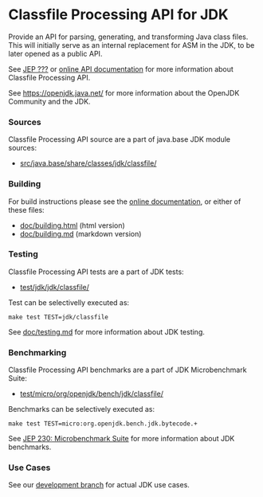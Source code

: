 # Classfile Processing API for JDK

Provide an API for parsing, generating, and transforming Java class files. This will initially serve as an internal replacement for ASM in the JDK, to be later opened as a public API.

See [JEP ???](https://bugs.openjdk.java.net/browse/JDK-8280389)
or [online API documentation](https://htmlpreview.github.io/?https://raw.githubusercontent.com/asotona/jdk-sandbox/classfile-api-javadoc-branch/doc/classfile-api/javadoc/jdk/classfile/package-summary.html)
for more information about Classfile Processing API.

See <https://openjdk.java.net/> for more information about
the OpenJDK Community and the JDK.

### Sources

Classfile Processing API source are a part of java.base JDK module sources:

- [src/java.base/share/classes/jdk/classfile/](src/java.base/share/classes/jdk/classfile/)

### Building

For build instructions please see the
[online documentation](https://openjdk.java.net/groups/build/doc/building.html),
or either of these files:

- [doc/building.html](doc/building.html) (html version)
- [doc/building.md](doc/building.md) (markdown version)

### Testing

Classfile Processing API tests are a part of JDK tests:

- [test/jdk/jdk/classfile/](test/jdk/jdk/classfile/)

Test can be selectivelly executed as:

    make test TEST=jdk/classfile

See [doc/testing.md](doc/testing.md) for more information about JDK testing.

### Benchmarking

Classfile Processing API benchmarks are a part of JDK Microbenchmark Suite:

- [test/micro/org/openjdk/bench/jdk/classfile/](test/micro/org/openjdk/bench/jdk/classfile/)

Benchmarks can be selectively executed as:

    make test TEST=micro:org.openjdk.bench.jdk.bytecode.+

See [JEP 230: Microbenchmark Suite](https://bugs.openjdk.java.net/browse/JDK-8050952) for more information about JDK benchmarks.

### Use Cases

See our [development branch](https://github.com/openjdk/jdk-sandbox/tree/classfile-api-dev-branch#use-cases) for actual JDK use cases.
